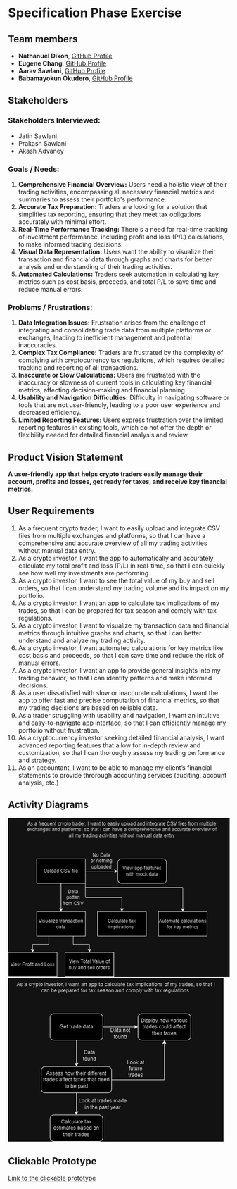 # Specification Phase Exercise

## Team members

- **Nathanuel Dixon**, [GitHub Profile](https://github.com/nathanuel0322)
- **Eugene Chang**, [GitHub Profile](https://github.com/egnechng)
- **Aarav Sawlani**, [GitHub Profile](https://github.com/aaravsawlani)
- **Babamayokun Okudero**, [GitHub Profile](https://github.com/Mokudero)

## Stakeholders

### Stakeholders Interviewed:
- Jatin Sawlani
- Prakash Sawlani
- Akash Advaney

### Goals / Needs:
1. **Comprehensive Financial Overview:** Users need a holistic view of their trading activities, encompassing all necessary financial metrics and summaries to assess their portfolio's performance.
2. **Accurate Tax Preparation:** Traders are looking for a solution that simplifies tax reporting, ensuring that they meet tax obligations accurately with minimal effort.
3. **Real-Time Performance Tracking:** There's a need for real-time tracking of investment performance, including profit and loss (P/L) calculations, to make informed trading decisions.
4. **Visual Data Representation:** Users want the ability to visualize their transaction and financial data through graphs and charts for better analysis and understanding of their trading activities.
5. **Automated Calculations:** Traders seek automation in calculating key metrics such as cost basis, proceeds, and total P/L to save time and reduce manual errors.

### Problems / Frustrations:
1. **Data Integration Issues:** Frustration arises from the challenge of integrating and consolidating trade data from multiple platforms or exchanges, leading to inefficient management and potential inaccuracies.
2. **Complex Tax Compliance:** Traders are frustrated by the complexity of complying with cryptocurrency tax regulations, which requires detailed tracking and reporting of all transactions.
3. **Inaccurate or Slow Calculations:** Users are frustrated with the inaccuracy or slowness of current tools in calculating key financial metrics, affecting decision-making and financial planning.
4. **Usability and Navigation Difficulties:** Difficulty in navigating software or tools that are not user-friendly, leading to a poor user experience and decreased efficiency.
5. **Limited Reporting Features:** Users express frustration over the limited reporting features in existing tools, which do not offer the depth or flexibility needed for detailed financial analysis and review.

## Product Vision Statement

**A user-friendly app that helps crypto traders easily manage their account, profits and losses, get ready for taxes, and receive key financial metrics.**

## User Requirements

1. As a frequent crypto trader, I want to easily upload and integrate CSV files from multiple exchanges and platforms, so that I can have a comprehensive and accurate overview of all my trading activities without manual data entry.
2. As a crypto investor, I want the app to automatically and accurately calculate my total profit and loss (P/L) in real-time, so that I can quickly see how well my investments are performing.
3. As a crypto investor, I want to see the total value of my buy and sell orders, so that I can understand my trading volume and its impact on my portfolio.
4. As a crypto investor, I want an app to calculate tax implications of my trades, so that I can be prepared for tax season and comply with tax regulations.
5. As a crypto investor, I want to visualize my transaction data and financial metrics through intuitive graphs and charts, so that I can better understand and analyze my trading activity.
6. As a crypto investor, I want automated calculations for key metrics like cost basis and proceeds, so that I can save time and reduce the risk of manual errors.
7. As a crypto investor, I want an app to provide general insights into my trading behavior, so that I can identify patterns and make informed decisions.
8. As a user dissatisfied with slow or inaccurate calculations, I want the app to offer fast and precise computation of financial metrics, so that my trading decisions are based on reliable data.
9. As a trader struggling with usability and navigation, I want an intuitive and easy-to-navigate app interface, so that I can efficiently manage my portfolio without frustration.
10. As a cryptocurrency investor seeking detailed financial analysis, I want advanced reporting features that allow for in-depth review and customization, so that I can thoroughly assess my trading performance and strategy.
11. As an accountant, I want to be able to manage my client’s financial statements to provide throrough accounting services (auditing, account analysis, etc.)


## Activity Diagrams

![UML Activity Diagram 1](./images/SWE%20Project%201.drawio.png)
![UML Activity Diagram 2](./images/UMLActivity2.drawio.png)

## Clickable Prototype

[Link to the clickable prototype](https://www.figma.com/proto/rQmIQ1FbUYwAYpbVeAVH7Y/Project-1--Clickable-Prototype?page-id=0%3A1&type=design&node-id=3-3&viewport=397%2C296%2C0.45&t=qyVKNEyZxldfpUdS-1&scaling=min-zoom&starting-point-node-id=3%3A3&mode=design)
